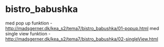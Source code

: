 # bistro_babushka
med pop up funktion - http://madsgerner.dk/kea_s2/tema7/bistro_babushka/01-popup.html
med single view funktion - http://madsgerner.dk/kea_s2/tema7/bistro_babushka/02-singleView.html
